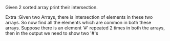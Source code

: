 Given 2 sorted array print their intersection.

Extra :Given two Arrays, there is intersection of elements in these two arrays. So now find all the elements which are common in both these arrays.
Suppose there is an element '#' repeated 2 times in both the arrays, then in the output we need to show two '#'s
